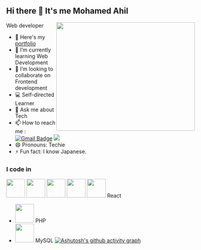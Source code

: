 ## Hi there 👋 It's me Mohamed Ahil

Web developer
<img align="right" width="370" height="290" src="https://i.pinimg.com/originals/47/f0/34/47f0342cec72b800463bf003eac1257e.gif">
- 🔭 Here's my [portfolio](https://mohamedahil1.github.io/my-portfolio/)                                                 
- 🌱 I’m currently learning Web Development
- 👯 I’m looking to collaborate on Frontend development
- 💻  Self-directed Learner
- 💬 Ask me about Tech
- 📫 How to reach me :
<br /> [![Gmail Badge](https://img.shields.io/badge/-smohamedahil-c14438?style=flat&logo=Gmail&logoColor=white&link=mailto:smohamedahil@gmail.com)](mailto:smohamedahil@gmail.com)
[<img src="https://img.shields.io/badge/LinkedIn-0077B5?style=for-the-badge&logo=linkedin&logoColor=white" />](https://linkedin.com/in/mohamed-ahil1)
- 😄 Pronouns: Techie
- ⚡ Fun fact: I know Japanese.

### I code in
 <img height="50" width="50" src="https://img.icons8.com/color/48/000000/html-5.png" /> <img height="50" width="50" src="https://img.icons8.com/color/48/000000/css3.png" /> <img height="50" width="50" src="https://img.icons8.com/color/48/000000/bootstrap.png" />
<img height="50" width="50" src="https://img.icons8.com/color/48/000000/javascript.png"/>
 <img height="50" width="50" src="https://img.icons8.com/office/16/000000/react.png"/> React
- <img height="50" width="50" src="https://img.icons8.com/external-tal-revivo-shadow-tal-revivo/24/000000/external-php-is-a-general-purpose-scripting-language-geared-towards-web-development-logo-shadow-tal-revivo.png"/> PHP
- <img height="50" width="50" src="https://img.icons8.com/ios-filled/50/4a90e2/mysql.png"/> MySQL
[![Ashutosh's github activity graph](https://github-readme-activity-graph.vercel.app/graph?username=mohamedahil1&bg_color=000000&color=ffffff&line=00d624&point=ffffff&area=true&hide_border=true)](https://github.com/ashutosh00710/github-readme-activity-graph)

